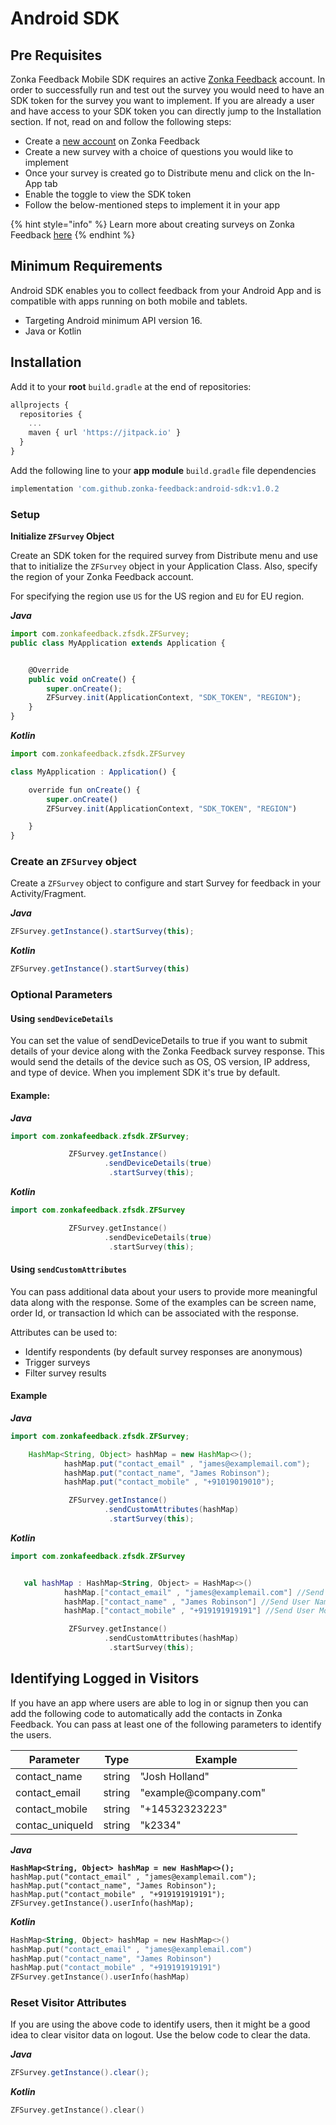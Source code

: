 # Android SDK

## Pre Requisites

Zonka Feedback Mobile SDK requires an active [Zonka Feedback](https://www.zonkafeedback.com/) account. In order to successfully run and test out the survey you would need to have an SDK token for the survey you want to implement. If you are already a user and have access to your SDK token you can directly jump to the Installation section. If not, read on and follow the following steps:

* Create a [new account](https://www.zonkafeedback.com/free-trial-signup) on Zonka Feedback
* Create a new survey with a choice of questions you would like to implement
* Once your survey is created go to Distribute menu and click on the In-App tab
* Enable the toggle to view the SDK token
* Follow the below-mentioned steps to implement it in your app

{% hint style="info" %}
Learn more about creating surveys on Zonka Feedback [here](https://help.zonkafeedback.com/en/articles/6389318-getting-started-with-zonka-feedback)
{% endhint %}



## Minimum Requirements

Android SDK enables you to collect feedback from your Android App and is compatible with apps running on both mobile and tablets.

* Targeting Android minimum API version 16.
* Java or Kotlin

## Installation

Add it to your **root** `build.gradle` at the end of repositories:

```javascript
allprojects {
  repositories {
    ...
    maven { url 'https://jitpack.io' }
  }
}
```

Add the following line to your **app module** `build.gradle` file dependencies

```javascript
implementation 'com.github.zonka-feedback:android-sdk:v1.0.2
```

### Setup

**Initialize `ZFSurvey` Object**

Create an SDK token for the required survey from Distribute menu and use that to initialize the `ZFSurvey` object in your Application Class. Also, specify the region of your Zonka Feedback account.&#x20;

For specifying the region use `US` for the US region and `EU` for EU region.&#x20;

_**Java**_

```javascript
import com.zonkafeedback.zfsdk.ZFSurvey;
public class MyApplication extends Application {


    @Override
    public void onCreate() {
        super.onCreate();
        ZFSurvey.init(ApplicationContext, "SDK_TOKEN", "REGION");
    }
}
```

_**Kotlin**_

```javascript
import com.zonkafeedback.zfsdk.ZFSurvey

class MyApplication : Application() {

    override fun onCreate() {
        super.onCreate()
        ZFSurvey.init(ApplicationContext, "SDK_TOKEN", "REGION")

    }
}
```

### **Create an `ZFSurvey` object**

Create a `ZFSurvey` object to configure and start Survey for feedback in your Activity/Fragment.

_**Java**_

```javascript
ZFSurvey.getInstance().startSurvey(this);
```

_**Kotlin**_

```javascript
ZFSurvey.getInstance().startSurvey(this)
```

### Optional Parameters

#### **Using `sendDeviceDetails`**

You can set the value of sendDeviceDetails to true if you want to submit details of your device along with the Zonka Feedback survey response. This would send the details of the device such as OS, OS version, IP address, and type of device. When you implement SDK it's true by default.

#### Example:

_**Java**_

```java
import com.zonkafeedback.zfsdk.ZFSurvey;

             ZFSurvey.getInstance()
                     .sendDeviceDetails(true)
                      .startSurvey(this);
```

_**Kotlin**_

```kotlin
import com.zonkafeedback.zfsdk.ZFSurvey

             ZFSurvey.getInstance()
                     .sendDeviceDetails(true)
                      .startSurvey(this);
```

#### **Using `sendCustomAttributes`**

You can pass additional data about your users to provide more meaningful data along with the response. Some of the examples can be screen name, order Id, or transaction Id which can be associated with the response.

Attributes can be used to:

* Identify respondents (by default survey responses are anonymous)
* Trigger surveys
* Filter survey results

#### Example

_**Java**_

```java
import com.zonkafeedback.zfsdk.ZFSurvey;

    HashMap<String, Object> hashMap = new HashMap<>();
            hashMap.put("contact_email" , "james@examplemail.com");
            hashMap.put("contact_name", "James Robinson");
            hashMap.put("contact_mobile" , "+91019019010");

             ZFSurvey.getInstance()
                     .sendCustomAttributes(hashMap)
                      .startSurvey(this);

```

_**Kotlin**_

```kotlin
import com.zonkafeedback.zfsdk.ZFSurvey


   val hashMap : HashMap<String, Object> = HashMap<>()
            hashMap.["contact_email" , "james@examplemail.com"] //Send User Email
            hashMap.["contact_name" , "James Robinson"] //Send User Name
            hashMap.["contact_mobile" , "+919191919191"] //Send User Mobile Number

             ZFSurvey.getInstance()
                     .sendCustomAttributes(hashMap)
                      .startSurvey(this);
```

## Identifying Logged in Visitors

If you have an app where users are able to log in or signup then you can add the following code to automatically add the contacts in Zonka Feedback. You can pass at least one of the following parameters to identify the users.

<table><thead><tr><th>Parameter</th><th>Type</th><th width="243.66666666666669"> Example</th></tr></thead><tbody><tr><td>contact_name</td><td>string</td><td>"Josh Holland"</td></tr><tr><td>contact_email </td><td>string</td><td>"example@company.com"</td></tr><tr><td>contact_mobile</td><td>string</td><td>"+14532323223"</td></tr><tr><td>contac_uniqueId</td><td>string</td><td>"k2334"</td></tr></tbody></table>

_**Java**_

<pre class="language-java"><code class="lang-java"><strong>HashMap&#x3C;String, Object> hashMap = new HashMap&#x3C;>();
</strong>hashMap.put("contact_email" , "james@examplemail.com");
hashMap.put("contact_name", "James Robinson");
hashMap.put("contact_mobile" , "+919191919191");
ZFSurvey.getInstance().userInfo(hashMap);
</code></pre>

_**Kotlin**_

```kotlin
HashMap<String, Object> hashMap = new HashMap<>()
hashMap.put("contact_email" , "james@examplemail.com")
hashMap.put("contact_name", "James Robinson")
hashMap.put("contact_mobile" , "+919191919191")
ZFSurvey.getInstance().userInfo(hashMap)
```

### Reset Visitor Attributes

If you are using the above code to identify users, then it might be a good idea to clear visitor data on logout. Use the below code to clear the data.

_**Java**_

```java
ZFSurvey.getInstance().clear();
```

_**Kotlin**_

```kotlin
ZFSurvey.getInstance().clear()
```
